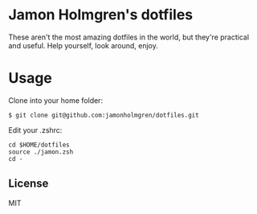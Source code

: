 # Jamon Holmgren's dotfiles

These aren't the most amazing dotfiles in the world, but they're practical and
useful. Help yourself, look around, enjoy.

# Usage

Clone into your home folder:

```
$ git clone git@github.com:jamonholmgren/dotfiles.git
```

Edit your .zshrc:

```
cd $HOME/dotfiles
source ./jamon.zsh
cd -
```

## License

MIT
